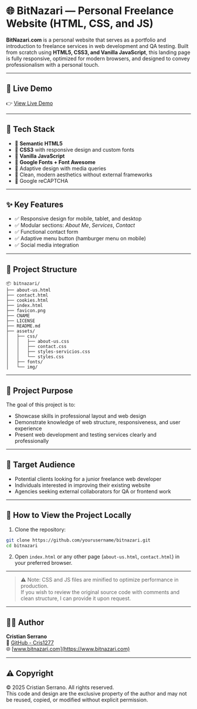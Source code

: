 # 🌐 BitNazari — Personal Freelance Website (HTML, CSS, and JS)

**BitNazari.com** is a personal website that serves as a portfolio and introduction to freelance services in web development and QA testing. Built from scratch using **HTML5, CSS3, and Vanilla JavaScript**, this landing page is fully responsive, optimized for modern browsers, and designed to convey professionalism with a personal touch.

---

## 🔗 Live Demo

👉 [View Live Demo](https://www.bitnazari.com)

---

## 🧩 Tech Stack

- 🔸 **Semantic HTML5**
- 🔸 **CSS3** with responsive design and custom fonts
- 🔸 **Vanilla JavaScript**
- 🔸 **Google Fonts + Font Awesome**
- 🔸 Adaptive design with media queries
- 🔸 Clean, modern aesthetics without external frameworks
- 🔸 Google reCAPTCHA

---

## ✨ Key Features

- ✅ Responsive design for mobile, tablet, and desktop
- ✅ Modular sections: *About Me*, *Services*, *Contact*
- ✅ Functional contact form
- ✅ Adaptive menu button (hamburger menu on mobile)
- ✅ Social media integration

---

## 📁 Project Structure

```
📦 bitnazari/
├── about-us.html
├── contact.html
├── cookies.html
├── index.html
├── favicon.png
├── CNAME
├── LICENSE
├── README.md
├── assets/
│   ├── css/
│   │   ├── about-us.css
│   │   ├── contact.css
│   │   ├── styles-servicios.css
│   │   └── styles.css
│   ├── fonts/
│   └── img/
```

---

## 🎯 Project Purpose

The goal of this project is to:

- Showcase skills in professional layout and web design
- Demonstrate knowledge of web structure, responsiveness, and user experience
- Present web development and testing services clearly and professionally

---

## 📌 Target Audience

- Potential clients looking for a junior freelance web developer
- Individuals interested in improving their existing website
- Agencies seeking external collaborators for QA or frontend work

---

## 🚀 How to View the Project Locally

1. Clone the repository:
```bash
git clone https://github.com/yourusername/bitnazari.git
cd bitnazari
```

2. Open `index.html` or any other page (`about-us.html`, `contact.html`) in your preferred browser.

---
> ⚠️ Note: CSS and JS files are minified to optimize performance in production.  
> If you wish to review the original source code with comments and clean structure, I can provide it upon request.

---

## 🧑‍💻 Author

**Cristian Serrano**  
🔗 [GitHub - Cris1277](https://github.com/Cris1277)  
🌐 [www.bitnazari.com](https://www.bitnazari.com)

---

## ⚠️ Copyright

© 2025 Cristian Serrano. All rights reserved.  
This code and design are the exclusive property of the author and may not be reused, copied, or modified without explicit permission.
